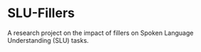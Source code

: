 # SLU-Fillers
A research project on the impact of fillers on Spoken Language Understanding (SLU) tasks.
